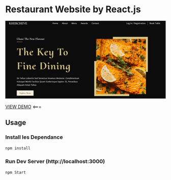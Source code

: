 # Restaurant Website by React.js

![Restaurant website](/src/assets/screen.PNG 'restau')

[VIEW DEMO](https://react-responsive-resta.vercel.app/) <===

## Usage

### Install les Dependance
```bash
npm install
```

### Run Dev Server (http://localhost:3000) 
```bash
npm Start
```
